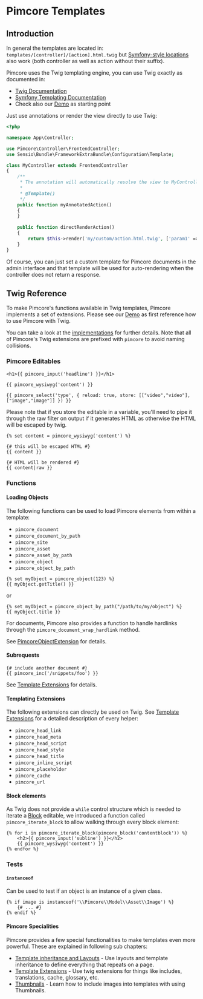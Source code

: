 # Pimcore Templates

## Introduction

In general the templates are located in: `templates/[controller]/[action].html.twig` 
but [Symfony-style locations](https://symfony.com/doc/4.4/best_practices.html#use-the-default-directory-structure) also work (both controller as well as action without their suffix).  

Pimcore uses the Twig templating engine, you can use Twig exactly as documented in:

* [Twig Documentation](https://twig.symfony.com/doc/3.x/)
* [Symfony Templating Documentation](https://symfony.com/doc/5.2/templating.html)
* Check also our [Demo](https://github.com/pimcore/demo) as starting point

Just use annotations or render the view directly to use Twig:

```php
<?php

namespace App\Controller;

use Pimcore\Controller\FrontendController;
use Sensio\Bundle\FrameworkExtraBundle\Configuration\Template;

class MyController extends FrontendController
{
    /**
     * The annotation will automatically resolve the view to MyController/myAnnotatedAction.html.twig
     * 
     * @Template() 
     */
    public function myAnnotatedAction()
    {   
    }
    
    public function directRenderAction()
    {
        return $this->render('my/custom/action.html.twig', ['param1' => 'value1']);
    }
}
```

Of course, you can just set a custom template for Pimcore documents in the admin interface and that
template will be used for auto-rendering when the controller does not return a response.


## Twig Reference

To make Pimcore's functions available in Twig templates, Pimcore implements a set of extensions. Please see our [Demo](https://github.com/pimcore/demo)
as first reference how to use Pimcore with Twig. 

You can take a look at the [implementations](https://github.com/pimcore/pimcore/tree/11.x/pimcore/lib/Pimcore/Twig)
for further details. Note that all of Pimcore's Twig extensions are prefixed with `pimcore` to avoid naming collisions.

### Pimcore Editables

```twig
<h1>{{ pimcore_input('headline') }}</h1>

{{ pimcore_wysiwyg('content') }}

{{ pimcore_select('type', { reload: true, store: [["video","video"], ["image","image"]] }) }}
```

Please note that if you store the editable in a variable, you'll need to pipe it through the raw filter on output if it
generates HTML as otherwise the HTML will be escaped by twig.

```twig
{% set content = pimcore_wysiwyg('content') %}

{# this will be escaped HTML #}
{{ content }}

{# HTML will be rendered #}
{{ content|raw }}
```

### Functions

#### Loading Objects

The following functions can be used to load Pimcore elements from within a template:

* `pimcore_document`
* `pimcore_document_by_path`
* `pimcore_site`
* `pimcore_asset`
* `pimcore_asset_by_path`
* `pimcore_object`
* `pimcore_object_by_path`

```twig
{% set myObject = pimcore_object(123) %}
{{ myObject.getTitle() }}
```
or
```twig
{% set myObject = pimcore_object_by_path("/path/to/my/object") %}
{{ myObject.title }}
```

For documents, Pimcore also provides a function to handle hardlinks through the `pimcore_document_wrap_hardlink` method.

See [PimcoreObjectExtension](https://github.com/pimcore/pimcore/blob/11.x/lib/Twig/Extension/PimcoreObjectExtension.php)
for details.


#### Subrequests

```twig
{# include another document #}
{{ pimcore_inc('/snippets/foo') }}
```

See [Template Extensions](./02_Template_Extensions) for details.


#### Templating Extensions

The following extensions can directly be used on Twig. See [Template Extensions](./02_Template_Extensions) for a 
detailed description of every helper:

* `pimcore_head_link`
* `pimcore_head_meta`
* `pimcore_head_script`
* `pimcore_head_style`
* `pimcore_head_title`
* `pimcore_inline_script`
* `pimcore_placeholder`
* `pimcore_cache`
* `pimcore_url`


#### Block elements

As Twig does not provide a `while` control structure which is needed to iterate a [Block](../../03_Documents/01_Editables/06_Block.md)
editable, we introduced a function called `pimcore_iterate_block` to allow walking through every block element:

```twig
{% for i in pimcore_iterate_block(pimcore_block('contentblock')) %}
    <h2>{{ pimcore_input('subline') }}</h2>
    {{ pimcore_wysiwyg('content') }}
{% endfor %}
```

### Tests

#### `instanceof`

Can be used to test if an object is an instance of a given class.

```twig
{% if image is instanceof('\\Pimcore\\Model\\Asset\\Image') %}
    {# ... #}
{% endif %}
```

####  Pimcore Specialities

Pimcore provides a few special functionalities to make templates even more powerful. 
These are explained in following sub chapters:

* [Template inheritance and Layouts](./01_Layouts.md) - Use layouts and template inheritance to define everything that repeats on a page. 
* [Template Extensions](./02_Template_Extensions/README.md) - Use twig extensions for things like includes, translations, cache, glossary, etc.
* [Thumbnails](./04_Thumbnails.md) - Learn how to include images into templates with using Thumbnails.
